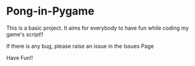 # Pong-in-Pygame

This is a basic project. It aims for everybody to have fun while coding my game's script!!

If there is any bug, please raise an issue in the Issues Page

Have Fun!!

